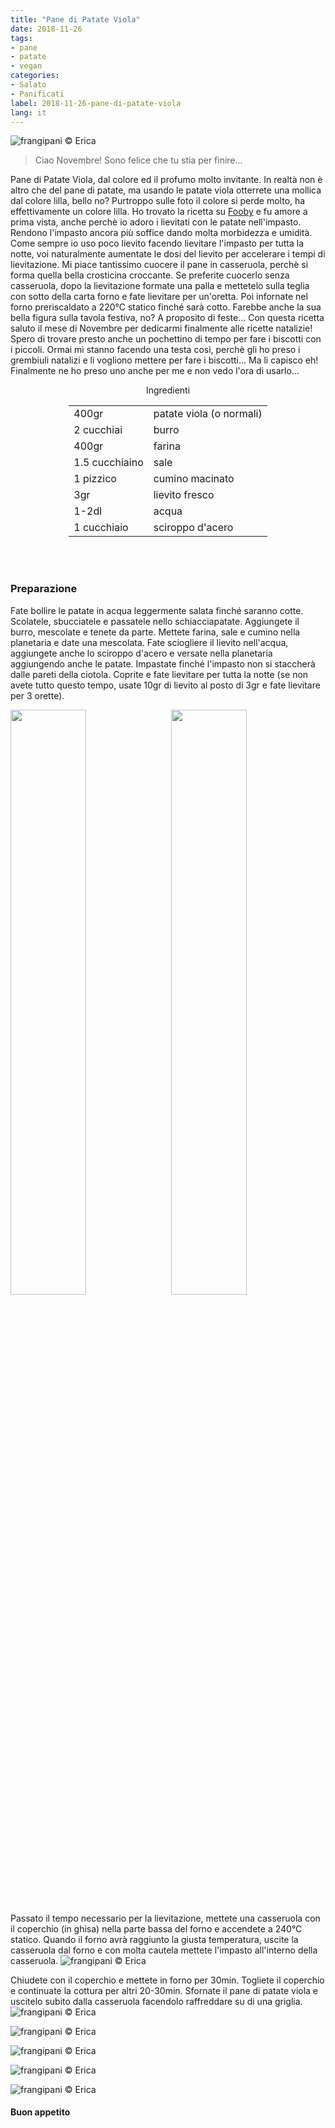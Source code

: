 ```yaml
---
title: "Pane di Patate Viola"
date: 2018-11-26
tags:
- pane
- patate
- vegan
categories:
- Salato
- Panificati
label: 2018-11-26-pane-di-patate-viola
lang: it
---
```

![](header.jpg "frangipani © Erica")

> Ciao Novembre! Sono felice che tu stia per finire...

Pane di Patate Viola, dal colore ed il profumo molto invitante. In realtà non è altro che del pane di patate, ma usando le patate viola otterrete una mollica dal colore lilla, bello no? Purtroppo sulle foto il colore si perde molto, ha effettivamente un colore lilla. Ho trovato la ricetta su <a href="https://fooby.ch/it/ricette/16557/pane-di-patate-viola?startAuto1=0" target="_blank">Fooby</a> e fu amore a prima vista, anche perchè io adoro i lievitati con le patate nell'impasto. Rendono l'impasto ancora più soffice dando molta morbidezza e umidità. Come sempre io uso poco lievito facendo lievitare l'impasto per tutta la notte, voi naturalmente aumentate le dosi del lievito per accelerare i tempi di lievitazione. Mi piace tantissimo cuocere il pane in casseruola, perchè si forma quella bella crosticina croccante. Se preferite cuocerlo senza casseruola, dopo la lievitazione formate una palla e mettetelo sulla teglia con sotto della carta forno e fate lievitare per un'oretta. Poi infornate nel forno preriscaldato a 220°C statico finché sarà cotto. Farebbe anche la sua bella figura sulla tavola festiva, no? A proposito di feste... Con questa ricetta saluto il mese di Novembre per dedicarmi finalmente alle ricette natalizie! Spero di trovare presto anche un pochettino di tempo per fare i biscotti con i piccoli. Ormai mi stanno facendo una testa così, perchè gli ho preso i grembiuli natalizi e li vogliono mettere per fare i biscotti... Ma li capisco eh! Finalmente ne ho preso uno anche per me e non vedo l'ora di usarlo...


<div id="wrapper" style="text-align: center">
  <div id="yourdiv" style="display: inline-block;">
    <div class="ingredients">
      <div class="ingredients-title">Ingredienti</div>
      <table>
        <tbody>
          </tr>
          <tr>
            <td>400gr</td>
            <td>patate viola (o normali)</td>
          </tr>
          <tr>
            <td>2 cucchiai</td>
            <td>burro</td>
          </tr>
          <tr>
            <td>400gr</td>
            <td>farina</td>
          </tr>
          <tr>
            <td>1.5 cucchiaino</td>
            <td>sale</td>
          </tr>
          <tr>
            <td>1 pizzico</td>
            <td>cumino macinato</td>
          </tr>
          <tr>
            <td>3gr</td>
            <td>lievito fresco</td>
           </tr>
          <tr>
            <td>1-2dl</td>
            <td>acqua</td>
          </tr>
          <tr>
            <td>1 cucchiaio</td>
            <td>sciroppo d'acero</td>
          </tr>
        </tbody>
      </table>
      <br></br>
    </div>
  </div>
</div>


<h3>
  <font color="grey">
    <i class="fa fa-cogs"></i>
  </font> Preparazione
</h3>

Fate bollire le patate in acqua leggermente salata finché saranno cotte. Scolatele, sbucciatele e passatele nello schiacciapatate. Aggiungete il burro, mescolate e tenete da parte. Mettete farina, sale e cumino nella planetaria e date una mescolata. Fate sciogliere il lievito nell'acqua, aggiungete anche lo sciroppo d'acero e versate nella planetaria aggiungendo anche le patate. Impastate finché l'impasto non si staccherà dalle pareti della ciotola. Coprite e fate lievitare per tutta la notte (se non avete tutto questo tempo, usate 10gr di lievito al posto di 3gr e fate lievitare per 3 orette). 
<p>
  <div style="width: 100%; margin-bottom: ">
    <img style="float: left; width: 49%; margin-right: 1%" src="patate.jpg" alt="" title="frangipani © Erica" />
    <img style="float: left; width: 49%; margin-left: 1%" src="impasto.jpg" alt="" title="frangipani © Erica" />
    <div style="clear: both"></div>
  </div>
</p>

Passato il tempo necessario per la lievitazione, mettete una casseruola con il coperchio (in ghisa) nella parte bassa del forno e accendete a 240°C statico. Quando il forno avrà raggiunto la giusta temperatura, uscite la casseruola dal forno e con molta cautela mettete l'impasto all'interno della casseruola. 
![](casseruola.jpg "frangipani © Erica")

Chiudete con il coperchio e mettete in forno per 30min. Togliete il coperchio e continuate la cottura per altri 20-30min. Sfornate il pane di patate viola e uscitelo subito dalla casseruola facendolo raffreddare su di una griglia.
![](risultato1.jpg "frangipani © Erica")

![](risultato2.jpg "frangipani © Erica")

![](risultato3.jpg "frangipani © Erica")

![](risultato4.jpg "frangipani © Erica")

![](risultato5.jpg "frangipani © Erica")

<h4>Buon appetito
  <font color="red">
    <i class="fa fa-smile-o"></i>
  </font>
</h4>
